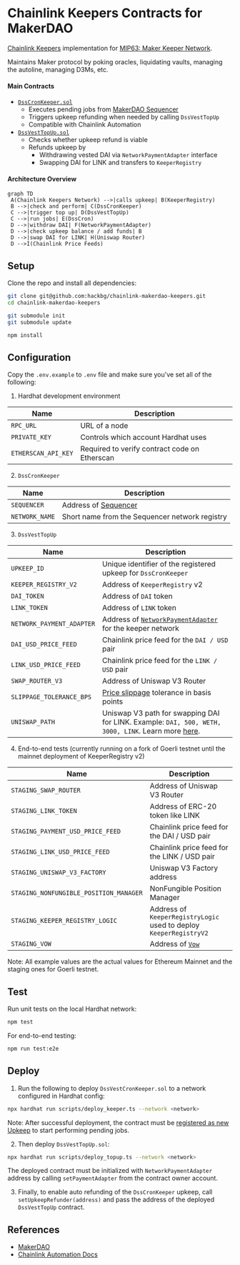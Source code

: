 # Chainlink Keepers Contracts for MakerDAO

[Chainlink Keepers](https://docs.chain.link/docs/chainlink-keepers/introduction) implementation for [MIP63: Maker Keeper Network](https://forum.makerdao.com/t/mip63-maker-keeper-network/12091).

Maintains Maker protocol by poking oracles, liquidating vaults, managing the autoline, managing D3Ms, etc.

#### Main Contracts

- [`DssCronKeeper.sol`](/contracts/DssCronKeeper.sol)
  - Executes pending jobs from [MakerDAO Sequencer](https://github.com/makerdao/dss-cron/)
  - Triggers upkeep refunding when needed by calling `DssVestTopUp`
  - Compatible with Chainlink Automation
- [`DssVestTopUp.sol`](/contracts/DssVestTopUp.sol)
  - Checks whether upkeep refund is viable
  - Refunds upkeep by
    - Withdrawing vested DAI via `NetworkPaymentAdapter` interface
    - Swapping DAI for LINK and transfers to `KeeperRegistry`

#### Architecture Overview

```mermaid
graph TD
 A(Chainlink Keepers Network) -->|calls upkeep| B(KeeperRegistry)
 B -->|check and perform| C(DssCronKeeper)
 C -->|trigger top up| D(DssVestTopUp)
 C -->|run jobs| E(DssCron)
 D -->|withdraw DAI| F(NetworkPaymentAdapter)
 D -->|check upkeep balance / add funds| B
 D -->|swap DAI for LINK| H(Uniswap Router)
 D -->I(Chainlink Price Feeds)
```

## Setup

Clone the repo and install all dependencies:

```bash
git clone git@github.com:hackbg/chainlink-makerdao-keepers.git
cd chainlink-makerdao-keepers

git submodule init
git submodule update

npm install
```

## Configuration

Copy the `.env.example` to `.env` file and make sure you've set all of the following:

1. Hardhat development environment

| Name                | Description                                   |
| ------------------- | --------------------------------------------- |
| `RPC_URL`           | URL of a node                                 |
| `PRIVATE_KEY`       | Controls which account Hardhat uses           |
| `ETHERSCAN_API_KEY` | Required to verify contract code on Etherscan |

2. `DssCronKeeper`

| Name           | Description                                                   |
| -------------- | ------------------------------------------------------------- |
| `SEQUENCER`    | Address of [Sequencer](https://github.com/makerdao/dss-cron/) |
| `NETWORK_NAME` | Short name from the Sequencer network registry                |

3. `DssVestTopUp`

| Name                      | Description                                                                                                                                                                                         |
| ------------------------- | --------------------------------------------------------------------------------------------------------------------------------------------------------------------------------------------------- |
| `UPKEEP_ID`               | Unique identifier of the registered upkeep for `DssCronKeeper`                                                                                                                                      |
| `KEEPER_REGISTRY_V2`      | Address of `KeeperRegistry` v2                                                                                                                                                                      |
| `DAI_TOKEN`               | Address of `DAI` token                                                                                                                                                                              |
| `LINK_TOKEN`              | Address of `LINK` token                                                                                                                                                                             |
| `NETWORK_PAYMENT_ADAPTER` | Address of [`NetworkPaymentAdapter`](https://github.com/makerdao/dss-cron/blob/master/src/NetworkPaymentAdapter.sol) for the keeper network                                                         |
| `DAI_USD_PRICE_FEED`      | Chainlink price feed for the `DAI / USD` pair                                                                                                                                                       |
| `LINK_USD_PRICE_FEED`     | Chainlink price feed for the `LINK / USD` pair                                                                                                                                                      |
| `SWAP_ROUTER_V3`          | Address of Uniswap V3 Router                                                                                                                                                                        |
| `SLIPPAGE_TOLERANCE_BPS`  | [Price slippage](https://support.uniswap.org/hc/en-us/articles/8643879653261-What-is-Price-Slippage-) tolerance in basis points                                                                     |
| `UNISWAP_PATH`            | Uniswap V3 path for swapping DAI for LINK. Example: `DAI, 500, WETH, 3000, LINK`. Learn more [here](https://docs.uniswap.org/contracts/v3/guides/swaps/multihop-swaps#exact-input-multi-hop-swaps). |

4. End-to-end tests (currently running on a fork of Goerli testnet until the mainnet deployment of KeeperRegistry v2)

| Name                                   | Description                                                                                                              |
| -------------------------------------- | ------------------------------------------------------------------------------------------------------------------------ |
| `STAGING_SWAP_ROUTER`                  | Address of Uniswap V3 Router                                                                                             |
| `STAGING_LINK_TOKEN`                   | Address of ERC-20 token like LINK                                                                                        |
| `STAGING_PAYMENT_USD_PRICE_FEED`       | Chainlink price feed for the DAI / USD pair                                                                              |
| `STAGING_LINK_USD_PRICE_FEED`          | Chainlink price feed for the LINK / USD pair                                                                             |
| `STAGING_UNISWAP_V3_FACTORY`           | Uniswap V3 Factory address                                                                                               |
| `STAGING_NONFUNGIBLE_POSITION_MANAGER` | NonFungible Position Manager                                                                                             |
| `STAGING_KEEPER_REGISTRY_LOGIC`        | Address of `KeeperRegistryLogic` used to deploy `KeeperRegistryV2`                                                       |
| `STAGING_VOW`                          | Address of [`Vow`](https://docs.makerdao.com/smart-contract-modules/system-stabilizer-module/vow-detailed-documentation) |

Note: All example values are the actual values for Ethereum Mainnet and the staging ones for Goerli testnet.

## Test

Run unit tests on the local Hardhat network:

```bash
npm test
```

For end-to-end testing:

```bash
npm run test:e2e
```

## Deploy

1. Run the following to deploy `DssVestCronKeeper.sol` to a network configured in Hardhat config:

```bash
npx hardhat run scripts/deploy_keeper.ts --network <network>
```

Note: After successful deployment, the contract must be [registered as new Upkeep](https://docs.chain.link/chainlink-automation/register-upkeep/) to start performing pending jobs.

2. Then deploy `DssVestTopUp.sol`:

```bash
npx hardhat run scripts/deploy_topup.ts --network <network>
```

The deployed contract must be initialized with `NetworkPaymentAdapter` address by calling `setPaymentAdapter` from the contract owner account.

3. Finally, to enable auto refunding of the `DssCronKeeper` upkeep, call `setUpkeepRefunder(address)` and pass the address of the deployed `DssVestTopUp` contract.

## References

- [MakerDAO](https://makerdao.com/en/)
- [Chainlink Automation Docs](https://docs.chain.link/chainlink-automation/introduction/)
